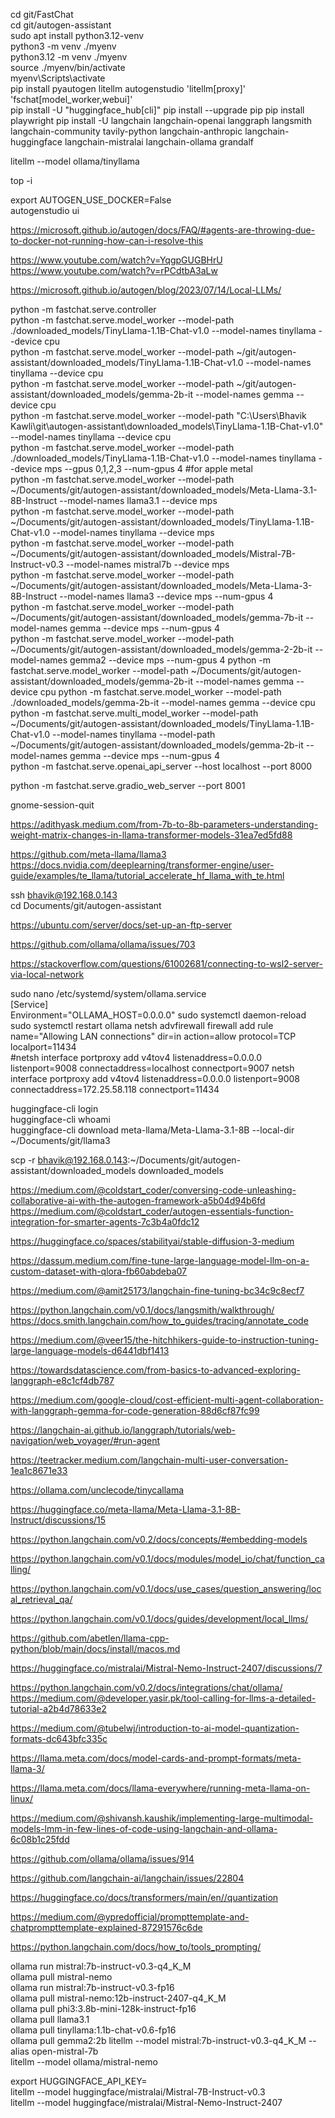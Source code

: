cd git/FastChat  
cd git/autogen-assistant  
sudo apt install python3.12-venv  
python3 -m venv ./myenv  
python3.12 -m venv ./myenv  
source ./myenv/bin/activate  
myenv\Scripts\activate  
pip install pyautogen litellm autogenstudio 'litellm[proxy]' 'fschat[model_worker,webui]'  
pip install -U "huggingface_hub[cli]"
pip install --upgrade pip
pip install playwright
pip install -U langchain langchain-openai langgraph langsmith langchain-community tavily-python langchain-anthropic langchain-huggingface langchain-mistralai langchain-ollama grandalf

litellm --model ollama/tinyllama  

top -i  

export AUTOGEN_USE_DOCKER=False  
autogenstudio ui  

https://microsoft.github.io/autogen/docs/FAQ/#agents-are-throwing-due-to-docker-not-running-how-can-i-resolve-this  

https://www.youtube.com/watch?v=YqgpGUGBHrU  
https://www.youtube.com/watch?v=rPCdtbA3aLw  

https://microsoft.github.io/autogen/blog/2023/07/14/Local-LLMs/  

python -m fastchat.serve.controller  
python -m fastchat.serve.model_worker --model-path ./downloaded_models/TinyLlama-1.1B-Chat-v1.0 --model-names tinyllama --device cpu  
python -m fastchat.serve.model_worker --model-path ~/git/autogen-assistant/downloaded_models/TinyLlama-1.1B-Chat-v1.0 --model-names tinyllama --device cpu  
python -m fastchat.serve.model_worker --model-path ~/git/autogen-assistant/downloaded_models/gemma-2b-it --model-names gemma --device cpu  
python -m fastchat.serve.model_worker --model-path "C:\Users\Bhavik Kawli\git\autogen-assistant\downloaded_models\TinyLlama-1.1B-Chat-v1.0" --model-names tinyllama --device cpu  
python -m fastchat.serve.model_worker --model-path ./downloaded_models/TinyLlama-1.1B-Chat-v1.0 --model-names tinyllama --device mps --gpus 0,1,2,3 --num-gpus 4  #for apple metal  
python -m fastchat.serve.model_worker --model-path ~/Documents/git/autogen-assistant/downloaded_models/Meta-Llama-3.1-8B-Instruct --model-names llama3.1 --device mps  
python -m fastchat.serve.model_worker --model-path ~/Documents/git/autogen-assistant/downloaded_models/TinyLlama-1.1B-Chat-v1.0 --model-names tinyllama --device mps  
python -m fastchat.serve.model_worker --model-path ~/Documents/git/autogen-assistant/downloaded_models/Mistral-7B-Instruct-v0.3 --model-names mistral7b --device mps  
python -m fastchat.serve.model_worker --model-path ~/Documents/git/autogen-assistant/downloaded_models/Meta-Llama-3-8B-Instruct --model-names llama3 --device mps --num-gpus 4  
python -m fastchat.serve.model_worker --model-path ~/Documents/git/autogen-assistant/downloaded_models/gemma-7b-it --model-names gemma --device mps --num-gpus 4  
python -m fastchat.serve.model_worker --model-path ~/Documents/git/autogen-assistant/downloaded_models/gemma-2-2b-it --model-names gemma2 --device mps --num-gpus 4
python -m fastchat.serve.model_worker --model-path ~/Documents/git/autogen-assistant/downloaded_models/gemma-2b-it --model-names gemma --device cpu
python -m fastchat.serve.model_worker --model-path ./downloaded_models/gemma-2b-it --model-names gemma --device cpu  
python -m fastchat.serve.multi_model_worker --model-path ~/Documents/git/autogen-assistant/downloaded_models/TinyLlama-1.1B-Chat-v1.0 --model-names tinyllama --model-path ~/Documents/git/autogen-assistant/downloaded_models/gemma-2b-it --model-names gemma --device mps --num-gpus 4  
python -m fastchat.serve.openai_api_server --host localhost --port 8000  


python -m fastchat.serve.gradio_web_server --port 8001  

gnome-session-quit  

https://adithyask.medium.com/from-7b-to-8b-parameters-understanding-weight-matrix-changes-in-llama-transformer-models-31ea7ed5fd88  

https://github.com/meta-llama/llama3  
https://docs.nvidia.com/deeplearning/transformer-engine/user-guide/examples/te_llama/tutorial_accelerate_hf_llama_with_te.html  

ssh bhavik@192.168.0.143  
cd Documents/git/autogen-assistant

https://ubuntu.com/server/docs/set-up-an-ftp-server  

https://github.com/ollama/ollama/issues/703  

https://stackoverflow.com/questions/61002681/connecting-to-wsl2-server-via-local-network  

sudo nano /etc/systemd/system/ollama.service  
[Service]  
Environment="OLLAMA_HOST=0.0.0.0"
sudo systemctl daemon-reload
sudo systemctl restart ollama
netsh advfirewall firewall add rule name="Allowing LAN connections" dir=in action=allow protocol=TCP localport=11434  
#netsh interface portproxy add v4tov4 listenaddress=0.0.0.0 listenport=9008 connectaddress=localhost connectport=9007
netsh interface portproxy add v4tov4 listenaddress=0.0.0.0 listenport=9008 connectaddress=172.25.58.118 connectport=11434

huggingface-cli login  
huggingface-cli whoami  
huggingface-cli download meta-llama/Meta-Llama-3.1-8B --local-dir ~/Documents/git/llama3  

scp -r bhavik@192.168.0.143:~/Documents/git/autogen-assistant/downloaded_models downloaded_models  

https://medium.com/@coldstart_coder/conversing-code-unleashing-collaborative-ai-with-the-autogen-framework-a5b04d94b6fd  
https://medium.com/@coldstart_coder/autogen-essentials-function-integration-for-smarter-agents-7c3b4a0fdc12  

https://huggingface.co/spaces/stabilityai/stable-diffusion-3-medium  

https://dassum.medium.com/fine-tune-large-language-model-llm-on-a-custom-dataset-with-qlora-fb60abdeba07  

https://medium.com/@amit25173/langchain-fine-tuning-bc34c9c8ecf7  

https://python.langchain.com/v0.1/docs/langsmith/walkthrough/  
https://docs.smith.langchain.com/how_to_guides/tracing/annotate_code  

https://medium.com/@veer15/the-hitchhikers-guide-to-instruction-tuning-large-language-models-d6441dbf1413  

https://towardsdatascience.com/from-basics-to-advanced-exploring-langgraph-e8c1cf4db787  

https://medium.com/google-cloud/cost-efficient-multi-agent-collaboration-with-langgraph-gemma-for-code-generation-88d6cf87fc99  

https://langchain-ai.github.io/langgraph/tutorials/web-navigation/web_voyager/#run-agent  

https://teetracker.medium.com/langchain-multi-user-conversation-1ea1c8671e33  

https://ollama.com/unclecode/tinycallama  

https://huggingface.co/meta-llama/Meta-Llama-3.1-8B-Instruct/discussions/15  

https://python.langchain.com/v0.2/docs/concepts/#embedding-models  

https://python.langchain.com/v0.1/docs/modules/model_io/chat/function_calling/  

https://python.langchain.com/v0.1/docs/use_cases/question_answering/local_retrieval_qa/  

https://python.langchain.com/v0.1/docs/guides/development/local_llms/  

https://github.com/abetlen/llama-cpp-python/blob/main/docs/install/macos.md  

https://huggingface.co/mistralai/Mistral-Nemo-Instruct-2407/discussions/7  

https://python.langchain.com/v0.2/docs/integrations/chat/ollama/  
https://medium.com/@developer.yasir.pk/tool-calling-for-llms-a-detailed-tutorial-a2b4d78633e2  

https://medium.com/@tubelwj/introduction-to-ai-model-quantization-formats-dc643bfc335c  

https://llama.meta.com/docs/model-cards-and-prompt-formats/meta-llama-3/  

https://llama.meta.com/docs/llama-everywhere/running-meta-llama-on-linux/  

https://medium.com/@shivansh.kaushik/implementing-large-multimodal-models-lmm-in-few-lines-of-code-using-langchain-and-ollama-6c08b1c25fdd  

https://github.com/ollama/ollama/issues/914

https://github.com/langchain-ai/langchain/issues/22804

https://huggingface.co/docs/transformers/main/en//quantization

https://medium.com/@ypredofficial/prompttemplate-and-chatprompttemplate-explained-87291576c6de

https://python.langchain.com/docs/how_to/tools_prompting/

ollama run mistral:7b-instruct-v0.3-q4_K_M  
ollama pull mistral-nemo  
ollama run mistral:7b-instruct-v0.3-fp16  
ollama pull mistral-nemo:12b-instruct-2407-q4_K_M  
ollama pull phi3:3.8b-mini-128k-instruct-fp16  
ollama pull llama3.1  
ollama pull tinyllama:1.1b-chat-v0.6-fp16  
ollama pull gemma2:2b
litellm --model mistral:7b-instruct-v0.3-q4_K_M --alias open-mistral-7b  
litellm --model ollama/mistral-nemo  

export HUGGINGFACE_API_KEY=  
litellm --model huggingface/mistralai/Mistral-7B-Instruct-v0.3  
litellm --model huggingface/mistralai/Mistral-Nemo-Instruct-2407  